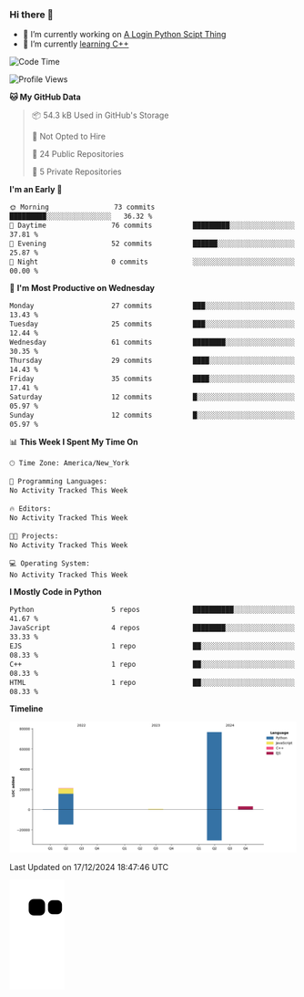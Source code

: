 ### Hi there 👋

<!--
**Iplay6432/Iplay6432** is a ✨ _special_ ✨ repository because its `README.md` (this file) appears on your GitHub profile.

Here are some ideas to get you started:

- 🔭 I’m currently working on ...
- 🌱 I’m currently learning ...
- 👯 I’m looking to collaborate on ...
- 🤔 I’m looking for help with ...
- 💬 Ask me about ...
- 📫 How to reach me: ...
- 😄 Pronouns: ...
- ⚡ Fun fact: ...
-->
- 🔭 I’m currently working on [A Login Python Scipt Thing](https://github.com/Iplay6432/Lugin-but-no-Pygame-)
- 🌱 I’m currently [learning C++](https://github.com/Iplay6432/LearningCpp)


<!--START_SECTION:waka-->
![Code Time](http://img.shields.io/badge/Code%20Time-99%20hrs%2030%20mins-blue)

![Profile Views](http://img.shields.io/badge/Profile%20Views-0-blue)

**🐱 My GitHub Data** 

> 📦 54.3 kB Used in GitHub's Storage 
 > 
> 🚫 Not Opted to Hire
 > 
> 📜 24 Public Repositories 
 > 
> 🔑 5 Private Repositories 
 > 
**I'm an Early 🐤** 

```text
🌞 Morning                73 commits          █████████░░░░░░░░░░░░░░░░   36.32 % 
🌆 Daytime                76 commits          █████████░░░░░░░░░░░░░░░░   37.81 % 
🌃 Evening                52 commits          ██████░░░░░░░░░░░░░░░░░░░   25.87 % 
🌙 Night                  0 commits           ░░░░░░░░░░░░░░░░░░░░░░░░░   00.00 % 
```
📅 **I'm Most Productive on Wednesday** 

```text
Monday                   27 commits          ███░░░░░░░░░░░░░░░░░░░░░░   13.43 % 
Tuesday                  25 commits          ███░░░░░░░░░░░░░░░░░░░░░░   12.44 % 
Wednesday                61 commits          ████████░░░░░░░░░░░░░░░░░   30.35 % 
Thursday                 29 commits          ████░░░░░░░░░░░░░░░░░░░░░   14.43 % 
Friday                   35 commits          ████░░░░░░░░░░░░░░░░░░░░░   17.41 % 
Saturday                 12 commits          █░░░░░░░░░░░░░░░░░░░░░░░░   05.97 % 
Sunday                   12 commits          █░░░░░░░░░░░░░░░░░░░░░░░░   05.97 % 
```


📊 **This Week I Spent My Time On** 

```text
🕑︎ Time Zone: America/New_York

💬 Programming Languages: 
No Activity Tracked This Week

🔥 Editors: 
No Activity Tracked This Week

🐱‍💻 Projects: 
No Activity Tracked This Week

💻 Operating System: 
No Activity Tracked This Week
```

**I Mostly Code in Python** 

```text
Python                   5 repos             ██████████░░░░░░░░░░░░░░░   41.67 % 
JavaScript               4 repos             ████████░░░░░░░░░░░░░░░░░   33.33 % 
EJS                      1 repo              ██░░░░░░░░░░░░░░░░░░░░░░░   08.33 % 
C++                      1 repo              ██░░░░░░░░░░░░░░░░░░░░░░░   08.33 % 
HTML                     1 repo              ██░░░░░░░░░░░░░░░░░░░░░░░   08.33 % 
```



**Timeline**

![Lines of Code chart](https://raw.githubusercontent.com/Iplay6432/Iplay6432/main/assets/bar_graph.png)


 Last Updated on 17/12/2024 18:47:46 UTC
<!--END_SECTION:waka-->

![snake](https://raw.githubusercontent.com/Iplay6432/Iplay6432/output/github-contribution-grid-snake.svg)
